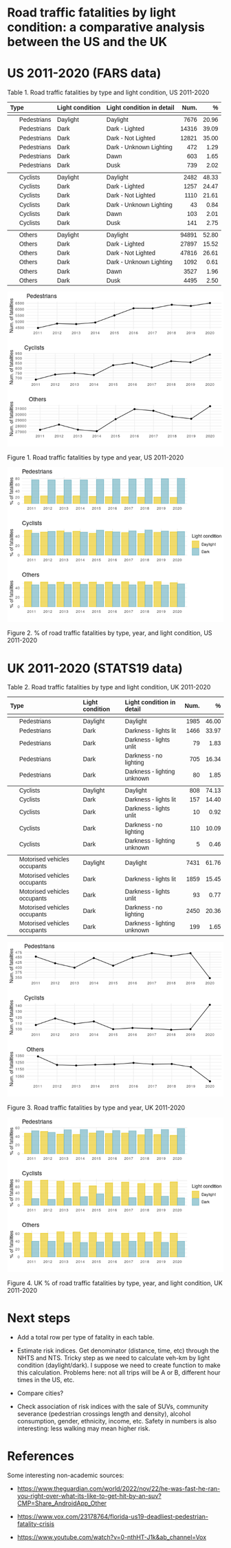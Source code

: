 Road traffic fatalities by light condition: a comparative analysis
between the US and the UK
================

# US 2011-2020 (FARS data)

Table 1. Road traffic fatalities by type and light condition, US
2011-2020

<table class=" lightable-paper lightable-striped" style="font-family: &quot;Arial Narrow&quot;, arial, helvetica, sans-serif; width: auto !important; margin-left: auto; margin-right: auto;">
<thead>
<tr>
<th style="text-align:left;">
Type
</th>
<th style="text-align:left;">
Light condition
</th>
<th style="text-align:left;">
Light condition in detail
</th>
<th style="text-align:right;">
Num.
</th>
<th style="text-align:right;">
%
</th>
</tr>
</thead>
<tbody>
<tr grouplength="6">
<td colspan="5" style="border-bottom: 1px solid;">
<strong></strong>
</td>
</tr>
<tr>
<td style="text-align:left;padding-left: 2em;" indentlevel="1">
Pedestrians
</td>
<td style="text-align:left;">
Daylight
</td>
<td style="text-align:left;">
Daylight
</td>
<td style="text-align:right;">
7676
</td>
<td style="text-align:right;">
20.96
</td>
</tr>
<tr>
<td style="text-align:left;padding-left: 2em;" indentlevel="1">
Pedestrians
</td>
<td style="text-align:left;">
Dark
</td>
<td style="text-align:left;">
Dark - Lighted
</td>
<td style="text-align:right;">
14316
</td>
<td style="text-align:right;">
39.09
</td>
</tr>
<tr>
<td style="text-align:left;padding-left: 2em;" indentlevel="1">
Pedestrians
</td>
<td style="text-align:left;">
Dark
</td>
<td style="text-align:left;">
Dark - Not Lighted
</td>
<td style="text-align:right;">
12821
</td>
<td style="text-align:right;">
35.00
</td>
</tr>
<tr>
<td style="text-align:left;padding-left: 2em;" indentlevel="1">
Pedestrians
</td>
<td style="text-align:left;">
Dark
</td>
<td style="text-align:left;">
Dark - Unknown Lighting
</td>
<td style="text-align:right;">
472
</td>
<td style="text-align:right;">
1.29
</td>
</tr>
<tr>
<td style="text-align:left;padding-left: 2em;" indentlevel="1">
Pedestrians
</td>
<td style="text-align:left;">
Dark
</td>
<td style="text-align:left;">
Dawn
</td>
<td style="text-align:right;">
603
</td>
<td style="text-align:right;">
1.65
</td>
</tr>
<tr>
<td style="text-align:left;padding-left: 2em;" indentlevel="1">
Pedestrians
</td>
<td style="text-align:left;">
Dark
</td>
<td style="text-align:left;">
Dusk
</td>
<td style="text-align:right;">
739
</td>
<td style="text-align:right;">
2.02
</td>
</tr>
<tr grouplength="6">
<td colspan="5" style="border-bottom: 1px solid;">
<strong></strong>
</td>
</tr>
<tr>
<td style="text-align:left;padding-left: 2em;" indentlevel="1">
Cyclists
</td>
<td style="text-align:left;">
Daylight
</td>
<td style="text-align:left;">
Daylight
</td>
<td style="text-align:right;">
2482
</td>
<td style="text-align:right;">
48.33
</td>
</tr>
<tr>
<td style="text-align:left;padding-left: 2em;" indentlevel="1">
Cyclists
</td>
<td style="text-align:left;">
Dark
</td>
<td style="text-align:left;">
Dark - Lighted
</td>
<td style="text-align:right;">
1257
</td>
<td style="text-align:right;">
24.47
</td>
</tr>
<tr>
<td style="text-align:left;padding-left: 2em;" indentlevel="1">
Cyclists
</td>
<td style="text-align:left;">
Dark
</td>
<td style="text-align:left;">
Dark - Not Lighted
</td>
<td style="text-align:right;">
1110
</td>
<td style="text-align:right;">
21.61
</td>
</tr>
<tr>
<td style="text-align:left;padding-left: 2em;" indentlevel="1">
Cyclists
</td>
<td style="text-align:left;">
Dark
</td>
<td style="text-align:left;">
Dark - Unknown Lighting
</td>
<td style="text-align:right;">
43
</td>
<td style="text-align:right;">
0.84
</td>
</tr>
<tr>
<td style="text-align:left;padding-left: 2em;" indentlevel="1">
Cyclists
</td>
<td style="text-align:left;">
Dark
</td>
<td style="text-align:left;">
Dawn
</td>
<td style="text-align:right;">
103
</td>
<td style="text-align:right;">
2.01
</td>
</tr>
<tr>
<td style="text-align:left;padding-left: 2em;" indentlevel="1">
Cyclists
</td>
<td style="text-align:left;">
Dark
</td>
<td style="text-align:left;">
Dusk
</td>
<td style="text-align:right;">
141
</td>
<td style="text-align:right;">
2.75
</td>
</tr>
<tr grouplength="6">
<td colspan="5" style="border-bottom: 1px solid;">
<strong></strong>
</td>
</tr>
<tr>
<td style="text-align:left;padding-left: 2em;" indentlevel="1">
Others
</td>
<td style="text-align:left;">
Daylight
</td>
<td style="text-align:left;">
Daylight
</td>
<td style="text-align:right;">
94891
</td>
<td style="text-align:right;">
52.80
</td>
</tr>
<tr>
<td style="text-align:left;padding-left: 2em;" indentlevel="1">
Others
</td>
<td style="text-align:left;">
Dark
</td>
<td style="text-align:left;">
Dark - Lighted
</td>
<td style="text-align:right;">
27897
</td>
<td style="text-align:right;">
15.52
</td>
</tr>
<tr>
<td style="text-align:left;padding-left: 2em;" indentlevel="1">
Others
</td>
<td style="text-align:left;">
Dark
</td>
<td style="text-align:left;">
Dark - Not Lighted
</td>
<td style="text-align:right;">
47816
</td>
<td style="text-align:right;">
26.61
</td>
</tr>
<tr>
<td style="text-align:left;padding-left: 2em;" indentlevel="1">
Others
</td>
<td style="text-align:left;">
Dark
</td>
<td style="text-align:left;">
Dark - Unknown Lighting
</td>
<td style="text-align:right;">
1092
</td>
<td style="text-align:right;">
0.61
</td>
</tr>
<tr>
<td style="text-align:left;padding-left: 2em;" indentlevel="1">
Others
</td>
<td style="text-align:left;">
Dark
</td>
<td style="text-align:left;">
Dawn
</td>
<td style="text-align:right;">
3527
</td>
<td style="text-align:right;">
1.96
</td>
</tr>
<tr>
<td style="text-align:left;padding-left: 2em;" indentlevel="1">
Others
</td>
<td style="text-align:left;">
Dark
</td>
<td style="text-align:left;">
Dusk
</td>
<td style="text-align:right;">
4495
</td>
<td style="text-align:right;">
2.50
</td>
</tr>
</tbody>
</table>

![](README_files/figure-gfm/fig1-1.png)<!-- -->

Figure 1. Road traffic fatalities by type and year, US 2011-2020

![](README_files/figure-gfm/fig2-1.png)<!-- -->

Figure 2. % of road traffic fatalities by type, year, and light
condition, US 2011-2020

# UK 2011-2020 (STATS19 data)

Table 2. Road traffic fatalities by type and light condition, UK
2011-2020

<table class=" lightable-paper lightable-striped" style="font-family: &quot;Arial Narrow&quot;, arial, helvetica, sans-serif; width: auto !important; margin-left: auto; margin-right: auto;">
<thead>
<tr>
<th style="text-align:left;">
Type
</th>
<th style="text-align:left;">
Light condition
</th>
<th style="text-align:left;">
Light condition in detail
</th>
<th style="text-align:right;">
Num.
</th>
<th style="text-align:right;">
%
</th>
</tr>
</thead>
<tbody>
<tr grouplength="5">
<td colspan="5" style="border-bottom: 1px solid;">
<strong></strong>
</td>
</tr>
<tr>
<td style="text-align:left;padding-left: 2em;" indentlevel="1">
Pedestrians
</td>
<td style="text-align:left;">
Daylight
</td>
<td style="text-align:left;">
Daylight
</td>
<td style="text-align:right;">
1985
</td>
<td style="text-align:right;">
46.00
</td>
</tr>
<tr>
<td style="text-align:left;padding-left: 2em;" indentlevel="1">
Pedestrians
</td>
<td style="text-align:left;">
Dark
</td>
<td style="text-align:left;">
Darkness - lights lit
</td>
<td style="text-align:right;">
1466
</td>
<td style="text-align:right;">
33.97
</td>
</tr>
<tr>
<td style="text-align:left;padding-left: 2em;" indentlevel="1">
Pedestrians
</td>
<td style="text-align:left;">
Dark
</td>
<td style="text-align:left;">
Darkness - lights unlit
</td>
<td style="text-align:right;">
79
</td>
<td style="text-align:right;">
1.83
</td>
</tr>
<tr>
<td style="text-align:left;padding-left: 2em;" indentlevel="1">
Pedestrians
</td>
<td style="text-align:left;">
Dark
</td>
<td style="text-align:left;">
Darkness - no lighting
</td>
<td style="text-align:right;">
705
</td>
<td style="text-align:right;">
16.34
</td>
</tr>
<tr>
<td style="text-align:left;padding-left: 2em;" indentlevel="1">
Pedestrians
</td>
<td style="text-align:left;">
Dark
</td>
<td style="text-align:left;">
Darkness - lighting unknown
</td>
<td style="text-align:right;">
80
</td>
<td style="text-align:right;">
1.85
</td>
</tr>
<tr grouplength="5">
<td colspan="5" style="border-bottom: 1px solid;">
<strong></strong>
</td>
</tr>
<tr>
<td style="text-align:left;padding-left: 2em;" indentlevel="1">
Cyclists
</td>
<td style="text-align:left;">
Daylight
</td>
<td style="text-align:left;">
Daylight
</td>
<td style="text-align:right;">
808
</td>
<td style="text-align:right;">
74.13
</td>
</tr>
<tr>
<td style="text-align:left;padding-left: 2em;" indentlevel="1">
Cyclists
</td>
<td style="text-align:left;">
Dark
</td>
<td style="text-align:left;">
Darkness - lights lit
</td>
<td style="text-align:right;">
157
</td>
<td style="text-align:right;">
14.40
</td>
</tr>
<tr>
<td style="text-align:left;padding-left: 2em;" indentlevel="1">
Cyclists
</td>
<td style="text-align:left;">
Dark
</td>
<td style="text-align:left;">
Darkness - lights unlit
</td>
<td style="text-align:right;">
10
</td>
<td style="text-align:right;">
0.92
</td>
</tr>
<tr>
<td style="text-align:left;padding-left: 2em;" indentlevel="1">
Cyclists
</td>
<td style="text-align:left;">
Dark
</td>
<td style="text-align:left;">
Darkness - no lighting
</td>
<td style="text-align:right;">
110
</td>
<td style="text-align:right;">
10.09
</td>
</tr>
<tr>
<td style="text-align:left;padding-left: 2em;" indentlevel="1">
Cyclists
</td>
<td style="text-align:left;">
Dark
</td>
<td style="text-align:left;">
Darkness - lighting unknown
</td>
<td style="text-align:right;">
5
</td>
<td style="text-align:right;">
0.46
</td>
</tr>
<tr grouplength="5">
<td colspan="5" style="border-bottom: 1px solid;">
<strong></strong>
</td>
</tr>
<tr>
<td style="text-align:left;padding-left: 2em;" indentlevel="1">
Motorised vehicles occupants
</td>
<td style="text-align:left;">
Daylight
</td>
<td style="text-align:left;">
Daylight
</td>
<td style="text-align:right;">
7431
</td>
<td style="text-align:right;">
61.76
</td>
</tr>
<tr>
<td style="text-align:left;padding-left: 2em;" indentlevel="1">
Motorised vehicles occupants
</td>
<td style="text-align:left;">
Dark
</td>
<td style="text-align:left;">
Darkness - lights lit
</td>
<td style="text-align:right;">
1859
</td>
<td style="text-align:right;">
15.45
</td>
</tr>
<tr>
<td style="text-align:left;padding-left: 2em;" indentlevel="1">
Motorised vehicles occupants
</td>
<td style="text-align:left;">
Dark
</td>
<td style="text-align:left;">
Darkness - lights unlit
</td>
<td style="text-align:right;">
93
</td>
<td style="text-align:right;">
0.77
</td>
</tr>
<tr>
<td style="text-align:left;padding-left: 2em;" indentlevel="1">
Motorised vehicles occupants
</td>
<td style="text-align:left;">
Dark
</td>
<td style="text-align:left;">
Darkness - no lighting
</td>
<td style="text-align:right;">
2450
</td>
<td style="text-align:right;">
20.36
</td>
</tr>
<tr>
<td style="text-align:left;padding-left: 2em;" indentlevel="1">
Motorised vehicles occupants
</td>
<td style="text-align:left;">
Dark
</td>
<td style="text-align:left;">
Darkness - lighting unknown
</td>
<td style="text-align:right;">
199
</td>
<td style="text-align:right;">
1.65
</td>
</tr>
</tbody>
</table>

![](README_files/figure-gfm/fig3-1.png)<!-- -->

Figure 3. Road traffic fatalities by type and year, UK 2011-2020

![](README_files/figure-gfm/fig4-1.png)<!-- -->

Figure 4. UK % of road traffic fatalities by type, year, and light
condition, UK 2011-2020

# Next steps

- Add a total row per type of fatality in each table.

- Estimate risk indices. Get denominator (distance, time, etc) through
  the NHTS and NTS. Tricky step as we need to calculate veh-km by light
  condition (daylight/dark). I suppose we need to create function to
  make this calculation. Problems here: not all trips will be A or B,
  different hour times in the US, etc.

- Compare cities?

- Check association of risk indices with the sale of SUVs, community
  severance (pedestrian crossings length and density), alcohol
  consumption, gender, ethnicity, income, etc. Safety in numbers is also
  interesting: less walking may mean higher risk.

# References

Some interesting non-academic sources:

- <https://www.theguardian.com/world/2022/nov/22/he-was-fast-he-ran-you-right-over-what-its-like-to-get-hit-by-an-suv?CMP=Share_AndroidApp_Other>

- <https://www.vox.com/23178764/florida-us19-deadliest-pedestrian-fatality-crisis>

- <https://www.youtube.com/watch?v=0-nthHT-J1k&ab_channel=Vox>

